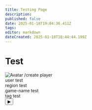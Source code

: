 ```yaml
---
title: Testing Page
description: 
published: false
date: 2025-01-18T19:04:36.411Z
tags: 
editor: markdown
dateCreated: 2025-01-18T18:44:44.199Z
---
```


# Test

<div class="chat-container">
    <div class="chat-bar">
        <img src="https://zoe-discord-bot.ch/img/favicon.ico" alt="Avatar" class="avatar">
        <span class="command-text">/create player</span>
        <div class="parameters">
            <div class="parameter">
                <span class="parameter-label">user</span>
                <span class="parameter-value">test</span>
            </div>
            <div class="parameter">
                <span class="parameter-label">region</span>
                <span class="parameter-value">test</span>
            </div>
            <div class="parameter">
                <span class="parameter-label">game-name</span>
                <span class="parameter-value">test</span>
            </div>
            <div class="parameter">
                <span class="parameter-label">tag</span>
                <span class="parameter-value">test</span>
            </div>
        </div>
        <button class="send-btn">▶</button>
    </div>
</div>

